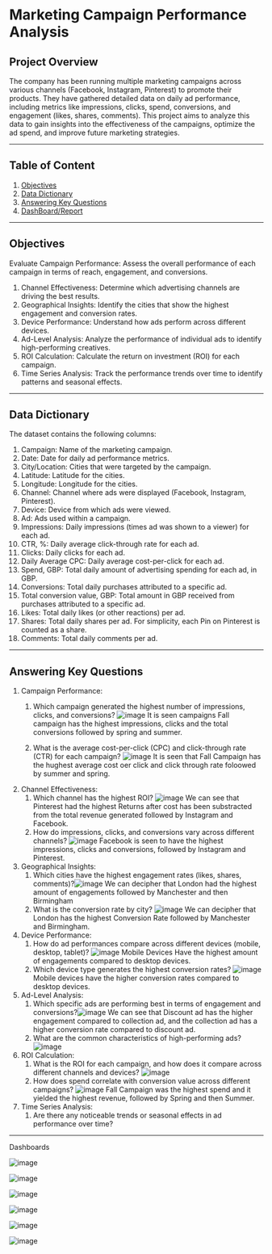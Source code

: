 # Marketing Campaign Performance Analysis
## Project Overview
The company has been running multiple marketing campaigns across various channels (Facebook, Instagram, Pinterest) to promote their products. They have gathered detailed data on daily ad performance, including metrics like impressions, clicks, spend, conversions, and engagement (likes, shares, comments). 
This project aims to analyze this data to gain insights into the effectiveness of the campaigns, optimize the ad spend, and improve future marketing strategies.

-----

## Table of Content
1. [Objectives](#objectives)
2. [Data Dictionary](#Data_Dictionary)
3. [Answering Key Questions](#key-questions-to-answer)
4. [DashBoard/Report](#dashboard-report)

-----

## Objectives
Evaluate Campaign Performance: Assess the overall performance of each campaign in terms of reach, engagement, and conversions.
1. Channel Effectiveness: Determine which advertising channels are driving the best results.
2. Geographical Insights: Identify the cities that show the highest engagement and conversion rates.
3. Device Performance: Understand how ads perform across different devices.
4. Ad-Level Analysis: Analyze the performance of individual ads to identify high-performing creatives.
5. ROI Calculation: Calculate the return on investment (ROI) for each campaign.
6. Time Series Analysis: Track the performance trends over time to identify patterns and seasonal effects.

-----

## Data Dictionary
The dataset contains the following columns:
1. Campaign: Name of the marketing campaign.
2. Date: Date for daily ad performance metrics.
3. City/Location: Cities that were targeted by the campaign.
4. Latitude: Latitude for the cities.
5. Longitude: Longitude for the cities.
6. Channel: Channel where ads were displayed (Facebook, Instagram, Pinterest).
7. Device: Device from which ads were viewed.
8. Ad: Ads used within a campaign.
9. Impressions: Daily impressions (times ad was shown to a viewer) for each ad.
10. CTR, %: Daily average click-through rate for each ad.
11. Clicks: Daily clicks for each ad.
12. Daily Average CPC: Daily average cost-per-click for each ad.
13. Spend, GBP: Total daily amount of advertising spending for each ad, in GBP.
14. Conversions: Total daily purchases attributed to a specific ad.
15. Total conversion value, GBP: Total amount in GBP received from purchases attributed to a specific ad.
16. Likes: Total daily likes (or other reactions) per ad.
17. Shares: Total daily shares per ad. For simplicity, each Pin on Pinterest is counted as a share.
18. Comments: Total daily comments per ad.

-----

## Answering Key Questions 
1. Campaign Performance:
    1. Which campaign generated the highest number of impressions, clicks, and conversions? ![image](https://github.com/user-attachments/assets/e8421600-381e-4ffa-b788-5fa80b3fe8f6)
       It is seen campaigns Fall campaign has the highest impressions, clicks and the total conversions followed by spring and summer.

    2. What is the average cost-per-click (CPC)  and click-through rate (CTR) for each campaign?
       ![image](https://github.com/user-attachments/assets/4eb06a94-6af7-4565-bb9c-19b9c51980e8)
       It is seen that Fall Campaign has the hughest average cost oer click and click through rate foloowed by summer and spring.
2. Channel Effectiveness:
    1. Which channel has the highest ROI?
           ![image](https://github.com/user-attachments/assets/0ab6ab0a-e51a-4f04-862d-884a577db165)
           We can see that Pinterest had the highest Returns after cost has been substracted from the total revenue generated followed by Instagram and Facebook.
    2. How do impressions, clicks, and conversions vary across different  channels?
           ![image](https://github.com/user-attachments/assets/68c43364-2159-4842-b936-d1b45cd902dc)
           Facebook is seen to have the highest impressions, clicks and conversions, followed by Instagram and Pinterest.
3. Geographical Insights:
    1. Which cities have the highest engagement rates (likes, shares, comments)?![image](https://github.com/user-attachments/assets/d6fa7fec-400c-4901-b892-f98aa57d21b5)
        We can decipher that London had the highest amount of engagements followed by Manchester and then Birmingham
    2. What is the conversion rate by city?
       ![image](https://github.com/user-attachments/assets/b55fb226-5273-44d8-b8b1-886a5ccfb876)
       We can decipher that London has the highest Conversion Rate followed by Manchester and Birmingham.
4. Device Performance:
    1. How do ad performances compare across different devices (mobile, desktop, tablet)? ![image](https://github.com/user-attachments/assets/f509cb58-eca4-4826-b4de-5fc65de4ef8e)
        Mobile Devices Have the highest amount of engagements compared to desktop devices.
    2. Which device type generates the highest conversion rates? ![image](https://github.com/user-attachments/assets/de1f6f6c-7cb7-45f0-9f01-551b6a0c74cc)
        Mobile devices have the higher conversion rates compared to desktop devices.
5. Ad-Level Analysis:
    1. Which specific ads are performing best in terms of engagement and conversions?![image](https://github.com/user-attachments/assets/22aa6a48-9f17-4432-8249-4a5f6bb908c8)
       We can see that Discount ad has the higher engagement compared to collection ad,  and the collection ad has a higher conversion rate compared to discount ad.
    2. What are the common characteristics of high-performing ads?![image](https://github.com/user-attachments/assets/9a911d2c-a72e-465f-93b4-1c46020bb366)
6. ROI Calculation:
    1. What is the ROI for each campaign, and how does it compare across different channels and devices? ![image](https://github.com/user-attachments/assets/cafde812-fbc9-4b1f-a687-50cb244a0263)
    2. How does spend correlate with conversion value across different campaigns? ![image](https://github.com/user-attachments/assets/055a58c6-4b55-4c75-ae0a-192159c36cbb)
       Fall Campaign was the highest spend and it yielded the highest revenue, followed by Spring and then Summer.
7. Time Series Analysis:
    1. Are there any noticeable trends or seasonal effects in ad performance over time?

-----

Dashboards

![image](https://github.com/user-attachments/assets/af65bd58-0e45-435d-a94b-06d7faa6af2d)

![image](https://github.com/user-attachments/assets/d8b8b538-7698-4b33-be8b-a6cb71f9a317)

![image](https://github.com/user-attachments/assets/6115e6f3-f8f0-47de-8a45-a509802d2a28)

![image](https://github.com/user-attachments/assets/8287cbd7-9bb3-4f04-9ac6-ce669b39110e)

![image](https://github.com/user-attachments/assets/e9d99d0c-94b0-42f6-aef4-465173db2fe8)

![image](https://github.com/user-attachments/assets/c1169c1e-73d2-48b0-824f-c3ae2017b70b)


















